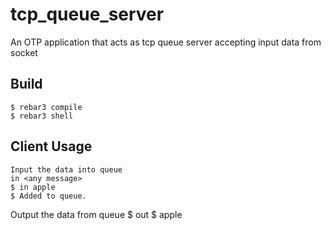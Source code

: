 tcp_queue_server
=====

An OTP application that acts as tcp queue server accepting input data from socket 

Build
-----

    $ rebar3 compile
    $ rebar3 shell

Client Usage
-----
    Input the data into queue
    in <any message> 
    $ in apple
    $ Added to queue.


Output the data from queue
    $ out
    $ apple
